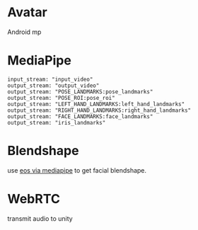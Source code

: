 # Avatar
Android mp

# MediaPipe 
    input_stream: "input_video"
    output_stream: "output_video"
    output_stream: "POSE_LANDMARKS:pose_landmarks"
    output_stream: "POSE_ROI:pose_roi"
    output_stream: "LEFT_HAND_LANDMARKS:left_hand_landmarks"
    output_stream: "RIGHT_HAND_LANDMARKS:right_hand_landmarks"
    output_stream: "FACE_LANDMARKS:face_landmarks"
    output_stream: "iris_landmarks"

# Blendshape
use [eos via mediapipe](https://github.com/Ar4enal/eos/blob/master/python/test.py) to get facial blendshape.

# WebRTC
transmit audio to unity




